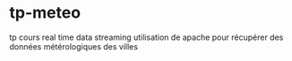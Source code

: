 # tp-meteo
tp cours real time data streaming utilisation de apache pour récupérer des données métérologiques des villes